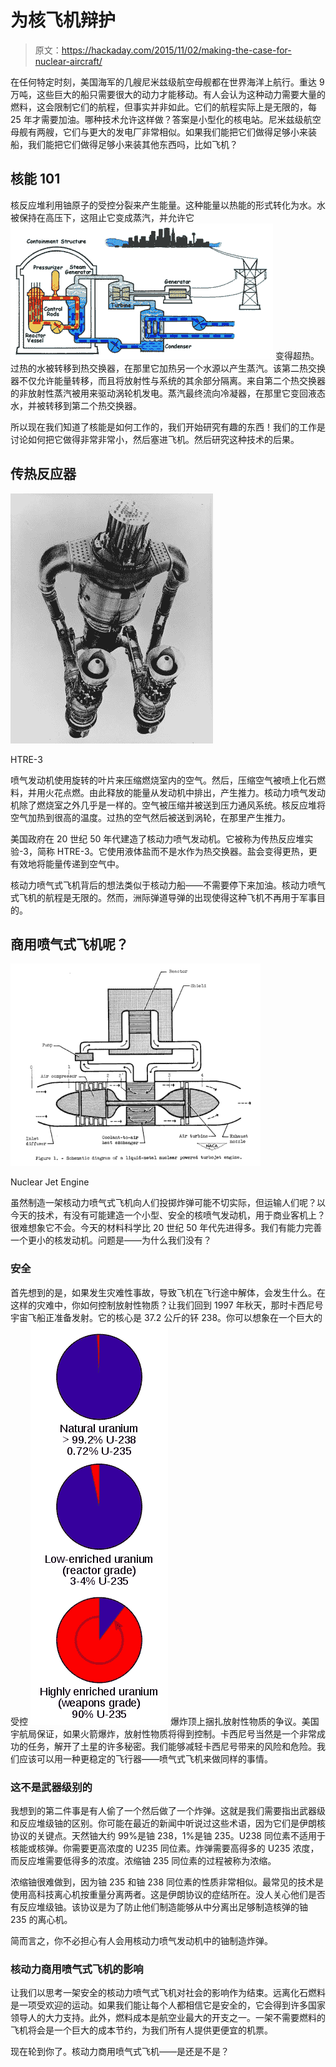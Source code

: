# 为核飞机辩护

> 原文：<https://hackaday.com/2015/11/02/making-the-case-for-nuclear-aircraft/>

在任何特定时刻，美国海军的几艘尼米兹级航空母舰都在世界海洋上航行。重达 9 万吨，这些巨大的船只需要很大的动力才能移动。有人会认为这种动力需要大量的燃料，这会限制它们的航程，但事实并非如此。它们的航程实际上是无限的，每 25 年才需要加油。哪种技术允许这样做？答案是小型化的核电站。尼米兹级航空母舰有两艘，它们与更大的发电厂非常相似。如果我们能把它们做得足够小来装船，我们能把它们做得足够小来装其他东西吗，比如飞机？

## 核能 101

核反应堆利用铀原子的受控分裂来产生能量。这种能量以热能的形式转化为水。水被保持在高压下，这阻止它变成蒸汽，并允许它 [![nuclear01](img/d519a5e8a9ba34aff438931f4e8b3dd7.png)](https://en.wikipedia.org/wiki/Pressurized_water_reactor) 变得超热。过热的水被转移到热交换器，在那里它加热另一个水源以产生蒸汽。该第二热交换器不仅允许能量转移，而且将放射性与系统的其余部分隔离。来自第二个热交换器的非放射性蒸汽被用来驱动涡轮机发电。蒸汽最终流向冷凝器，在那里它变回液态水，并被转移到第二个热交换器。

所以现在我们知道了核能是如何工作的，我们开始研究有趣的东西！我们的工作是讨论如何把它做得非常非常小，然后塞进飞机。然后研究这种技术的后果。

## 传热反应器

[![nuclear02](img/230e8dacefd0acc12bb3b37f48c5643c.png)](https://en.wikipedia.org/wiki/Aircraft_Nuclear_Propulsion)

HTRE-3

喷气发动机使用旋转的叶片来压缩燃烧室内的空气。然后，压缩空气被喷上化石燃料，并用火花点燃。由此释放的能量从发动机中排出，产生推力。核动力喷气发动机除了燃烧室之外几乎是一样的。空气被压缩并被送到压力通风系统。核反应堆将空气加热到很高的温度。过热的空气然后被送到涡轮，在那里产生推力。

美国政府在 20 世纪 50 年代建造了核动力喷气发动机。它被称为传热反应堆实验-3，简称 HTRE-3。它使用液体盐而不是水作为热交换器。盐会变得更热，更有效地将能量传递到空气中。

核动力喷气式飞机背后的想法类似于核动力船——不需要停下来加油。核动力喷气式飞机的航程是无限的。然而，洲际弹道导弹的出现使得这种飞机不再用于军事目的。

## 商用喷气式飞机呢？

[![nuclear03](img/c0a8fddc1e74d81d42461c8169e26848.png)](http://www.aviation-history.com/articles/nuke-american.htm)

Nuclear Jet Engine

虽然制造一架核动力喷气式飞机向人们投掷炸弹可能不切实际，但运输人们呢？以今天的技术，有没有可能建造一个小型、安全的核喷气发动机，用于商业客机上？很难想象它不会。今天的材料科学比 20 世纪 50 年代先进得多。我们有能力完善一个更小的核发动机。问题是——为什么我们没有？

### 安全

首先想到的是，如果发生灾难性事故，导致飞机在飞行途中解体，会发生什么。在这样的灾难中，你如何控制放射性物质？让我们回到 1997 年秋天，那时卡西尼号宇宙飞船正准备发射。它的核心是 37.2 公斤的钚 238。你可以想象在一个巨大的受控 [![nuclear04](img/1d6d311eb6ae93b23b0e15a38edbd390.png)](https://en.wikipedia.org/wiki/Enriched_uranium) 爆炸顶上捆扎放射性物质的争议。美国宇航局保证，如果火箭爆炸，放射性物质将得到控制。卡西尼号当然是一个非常成功的任务，解开了土星的许多秘密。我们能够减轻卡西尼号带来的风险和危险。我们应该可以用一种更稳定的飞行器——喷气式飞机来做同样的事情。

### 这不是武器级别的

我想到的第二件事是有人偷了一个然后做了一个炸弹。这就是我们需要指出武器级和反应堆级铀的区别。你可能在最近的新闻中听说过这些术语，因为它们是伊朗核协议的关键点。天然铀大约 99%是铀 238，1%是铀 235。U238 同位素不适用于核能或核弹。你需要更高浓度的 U235 同位素。炸弹需要高得多的 U235 浓度，而反应堆需要低得多的浓度。浓缩铀 235 同位素的过程被称为浓缩。

浓缩铀很难做到，因为铀 235 和铀 238 同位素的性质非常相似。最常见的技术是使用高科技离心机按重量分离两者。这是伊朗协议的症结所在。没人关心他们是否有反应堆级铀。该协议是为了防止他们制造能够从中分离出足够制造核弹的铀 235 的离心机。

简而言之，你不必担心有人会用核动力喷气发动机中的铀制造炸弹。

### 核动力商用喷气式飞机的影响

让我们以思考一架安全的核动力喷气式飞机对社会的影响作为结束。远离化石燃料是一项受欢迎的运动。如果我们能让每个人都相信它是安全的，它会得到许多国家领导人的大力支持。此外，燃料成本是航空业最大的开支之一。一架不需要燃料的飞机将会是一个巨大的成本节约，为我们所有人提供更便宜的机票。

现在轮到你了。核动力商用喷气式飞机——是还是不是？